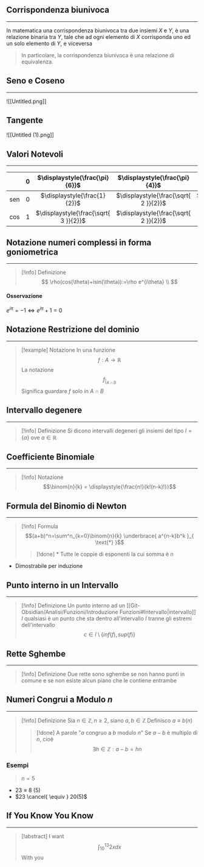 ## Corrispondenza biunivoca
---
In matematica una corrispondenza biunivoca tra due insiemi $X$ e $Y$, è una relazione binaria tra 
$Y$, tale che ad ogni elemento di $X$ corrisponda uno ed un solo elemento di $Y$, e viceversa
>In particolare, la corrispondenza biunivoca è una relazione di equivalenza.

## Seno e Coseno
---
![[Untitled.png]]
## Tangente
![[Untitled (1).png]]
## Valori Notevoli
---
|     | 0   |    $\displaystyle{\frac{\pi}{6}}$     |    $\displaystyle{\frac{\pi}{4}}$     |    $\displaystyle{\frac{\pi}{3}}$     | $\displaystyle{\frac{\pi}{2}}$ |
| --- | --- |:-------------------------------------:|:-------------------------------------:|:-------------------------------------:|:------------------------------:|
| sen | $0$ |     $\displaystyle{\frac{1}{2}}$      | $\displaystyle{\frac{\sqrt{ 2 }}{2}}$ | $\displaystyle{\frac{\sqrt{ 3 }}{2}}$ |              $1$               |
| cos | $1$ | $\displaystyle{\frac{\sqrt{ 3 }}{2}}$ | $\displaystyle{\frac{\sqrt{ 2 }}{2}}$ |     $\displaystyle{\frac{1}{2}}$      |              $0$               |

## Notazione numeri complessi in forma goniometrica
---
>[!info] Definizione
>$$
\rho(cos(\theta)+isin(\theta)):=\rho e^{i\theta} \\
>$$
#### Osservazione
$e^{i\pi}=-1\Leftrightarrow e^{i\pi}+1 = 0$

## Notazione Restrizione del dominio
---
>[!example] Notazione
>In una funzione $$f:A\to \mathbb{R}$$
>La notazione $$f_{\displaystyle{|_{A\cap B}}}$$
>Significa guardare $f$ solo in $A\cap B$

## Intervallo degenere
---
>[!info] Definizione
>Si dicono intervalli degeneri gli insiemi del tipo $I=\{ a \}$ ove $a\in\mathbb{R}$

## Coefficiente Binomiale
---
>[!info] Notazione
>$$\binom{n}{k} = \displaystyle{\frac{n!}{k!(n-k)!}}$$
## Formula del Binomio di Newton
---
>[!info] Formula
>$$(a+b)^n=\sum^n_{k=0}\binom{n}{k} \underbrace{ a^{n-k}b^k }_{ \text{*} }$$ 
>>[!done] \*
>>Tutte le coppie di esponenti la cui somma è $n$

- Dimostrabile per induzione

## Punto interno in un Intervallo
---
>[!info] Definizione
>Un punto interno ad un [[Git-Obsidian/Analisi/Funzioni/Introduzione Funzioni#Intervallo|intervallo]] $I$ qualsiasi è un punto che sta dentro all'intervallo $I$ tranne gli estremi dell'intervallo
>$$c\in I\setminus \{ inf(f),sup(f) \}$$

## Rette Sghembe
---
>[!info] Definizione
>Due rette sono sghembe se non hanno punti in comune e se non esiste alcun piano che le contiene entrambe

## Numeri Congrui a Modulo $n$
---
>[!info] Definizione
>Sia $n\in\mathbb{Z}, n\geq 2$, siano $a,b \in \mathbb{Z}$
>Definisco $a\equiv b(n)$
>>[!done] A parole
>>"$a$ congruo a $b$ modulo $n$"
>Se $a-b$ è multiplo di $n$, cioè
>$$\exists h\in\mathbb{Z}:a-b=hn$$

### Esempi
> $n=5$

- $23\equiv8 \ (5)$
- $23 \cancel{ \equiv } 20(5)$

## If You Know You Know
---
>[!abstract] I want
>$$\int_{10}^{13}2x dx $$
>With you


